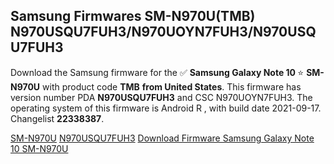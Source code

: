 <h2>Samsung Firmwares SM-N970U(TMB) N970USQU7FUH3/N970UOYN7FUH3/N970USQU7FUH3</h2>
Download the Samsung firmware for the ✅ <strong>Samsung Galaxy Note 10 </strong> ⭐ <strong>SM-N970U</strong> with product code <strong>TMB</strong> <strong> from United States</strong>. This firmware has version number PDA <strong>N970USQU7FUH3</strong> and CSC N970UOYN7FUH3. The operating system of this firmware is Android R , with build date 2021-09-17. Changelist <strong>22338387</strong>.


[SM-N970U](https://samfirm.shop/samsung/model/SM-N970U)
[N970USQU7FUH3](https://samfirm.shop/samsung/pda/N970USQU7FUH3)
[Download Firmware Samsung Galaxy Note 10 SM-N970U](https://samfirm.shop/samsung/firmware/457527)
